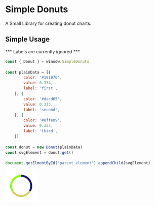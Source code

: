 # Simple Donuts

A Small Library for creating donut charts.


## Simple Usage

 *** Labels are currently ignored ***

```js
const { Donut } = winodw.SimpleDonuts

const plainData = [{
        color: '#191970',
        value: 0.334,
        label: 'first',
    }, {
        color: '#dacd65',
        value: 0.333,
        label: 'second',
    }, {
        color: '#8ffe09',
        value: 0.333,
        label: 'third',
    }]

const donut = new Donut(plainData)
const svgElement = donut.get()

document.getElmentById('parent_element').appendChild(svgElement)
```

![Chart Example](/example/example.svg)
